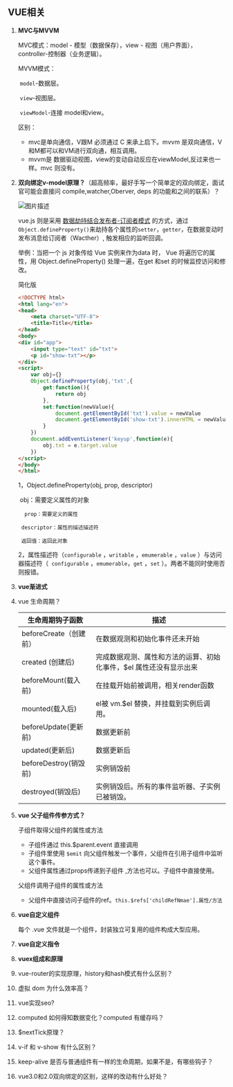 ## VUE相关

1. **MVC与MVVM**

   MVC模式：model - 模型（数据保存），view - 视图（用户界面），controller-控制器（业务逻辑）。

   MVVM模式：

   ​	`model`-数据层。

   ​	`view`-视图层。

   ​	`viewModel`-连接 model和view。

   区别：

   - mvc是单向通信，V跟M 必须通过 C 来承上启下。mvvm 是双向通信，V和M都可以和VM进行双向通，相互调用。
   - mvvm是 数据驱动视图，view的变动自动反应在viewModel,反过来也一样。mvc 则没有。

2. **双向绑定v-model原理？**（超高频率，最好手写一个简单定的双向绑定，面试官可能会直接问 compile,watcher,Oberver, deps 的功能和之间的联系）？

   ![图片描述](https://segmentfault.com/img/bVBQYu?w=730&h=390)

   vue.js 则是采用 <u>数据劫持结合发布者-订阅者模式</u> 的方式，通过`Object.defineProperty()`来劫持各个属性的`setter`，`getter`，在数据变动时发布消息给订阅者（Wacther）, 触发相应的监听回调。

   举例：当把一个 js 对象传给 Vue 实例来作为data 时， Vue 将遍历它的属性，用 Object.defineProperty() 处理一遍，在get 和set 的时候监控访问和修改。

   

   简化版

   ```html
   <!DOCTYPE html>
   <html lang="en">
   <head>
       <meta charset="UTF-8">
       <title>Title</title>
   </head>
   <body>
   <div id="app">
       <input type="text" id="txt">
       <p id="show-txt"></p>
   </div>
   <script>
       var obj={}
       Object.defineProperty(obj,'txt',{
           get:function(){
               return obj
           },
           set:function(newValue){
               document.getElementById('txt').value = newValue
               document.getElementById('show-txt').innerHTML = newValue
           }
       })
       document.addEventListener('keyup',function(e){
           obj.txt = e.target.value
       })
   </script>
   </body>
   </html>
   ```

   1，Object.defineProperty(obj, prop, descriptor)

   ​	  obj：需要定义属性的对象

    	 prop：需要定义的属性

     	descriptor：属性的描述描述符

     	返回值：返回此对象

   2，属性描述符（`configurable` ，`writable` ，`emumerable` ，`value` ）与访问器描述符（`	configurable` ，`emumerable`，`get` ，`set` ）。两者不能同时使用否则报错。

3. **vue渐进式**

   

4. vue 生命周期？

   | 生命周期钩子函数       | 描述                                                         |
   | ---------------------- | ------------------------------------------------------------ |
   | beforeCreate（创建前） | 在数据观测和初始化事件还未开始                               |
   | created (创建后)       | 完成数据观测、属性和方法的运算、初始化事件，$el 属性还没有显示出来 |
   | beforeMount(载入前)    | 在挂载开始前被调用，相关render函数                           |
   | mounted(载入后)        | el被 vm.$el 替换，并挂载到实例后调用。                       |
   | beforeUpdate(更新前)   | 数据更新前                                                   |
   | updated(更新后)        | 数据更新后                                                   |
   | beforeDestroy(销毁前)  | 实例销毁前                                                   |
   | destroyed(销毁后)      | 实例销毁后。所有的事件监听器、子实例已被销毁。               |

5. **vue 父子组件传参方式？**

   子组件取得父组件的属性或方法

   - 子组件通过 this.$parent.event 直接调用
   - 子组件里使用 `$emit` 向父组件触发一个事件，父组件在引用子组件中监听这个事件。
   - 父组件属性通过props传递到子组件 ,方法也可以。子组件中直接使用。

   父组件调用子组件的属性或方法

   - 父组件中直接访问子组件的ref。`this.$refs['childRefNmae'].属性/方法`

6. **vue自定义组件**

   每个 .vue 文件就是一个组件，封装独立可复用的组件构成大型应用。

7. **vue自定义指令**



1. **vuex组成和原理**
2. vue-router的实现原理，history和hash模式有什么区别？
3. 虚拟 dom 为什么效率高？
4. vue实现seo?
5. computed 如何得知数据变化？computed 有缓存吗？
6. $nextTick原理？
7. v-if 和 v-show 有什么区别？
8. keep-alive 是否与普通组件有一样的生命周期，如果不是，有哪些钩子？
9. vue3.0和2.0双向绑定的区别，这样的改动有什么好处？

